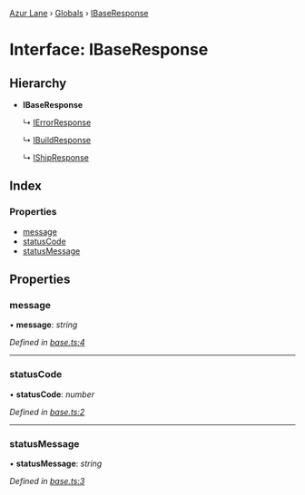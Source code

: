 [Azur Lane](../README.md) › [Globals](../globals.md) › [IBaseResponse](ibaseresponse.md)

# Interface: IBaseResponse

## Hierarchy

* **IBaseResponse**

  ↳ [IErrorResponse](ierrorresponse.md)

  ↳ [IBuildResponse](ibuildresponse.md)

  ↳ [IShipResponse](ishipresponse.md)

## Index

### Properties

* [message](ibaseresponse.md#message)
* [statusCode](ibaseresponse.md#statuscode)
* [statusMessage](ibaseresponse.md#statusmessage)

## Properties

###  message

• **message**: *string*

*Defined in [base.ts:4](https://github.com/KurozeroPB/AzurLane/blob/3106872/lib/base.ts#L4)*

___

###  statusCode

• **statusCode**: *number*

*Defined in [base.ts:2](https://github.com/KurozeroPB/AzurLane/blob/3106872/lib/base.ts#L2)*

___

###  statusMessage

• **statusMessage**: *string*

*Defined in [base.ts:3](https://github.com/KurozeroPB/AzurLane/blob/3106872/lib/base.ts#L3)*
